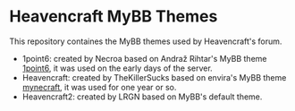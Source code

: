 # Heavencraft MyBB Themes

This repository containes the MyBB themes used by Heavencraft's forum.

* 1point6: created by Necroa based on Andraž Rihtar's MyBB theme [1point6](https://mods.mybb.com/view/1point6-1-6-series), it was used on the early days of the server.
* Heavencraft: created by TheKillerSucks based on envira's MyBB theme [mynecraft](https://mods.mybb.com/view/mynecraft-envira-design), it was used for one year or so.
* Heavencraft2: created by LRGN based on MyBB's default theme.
